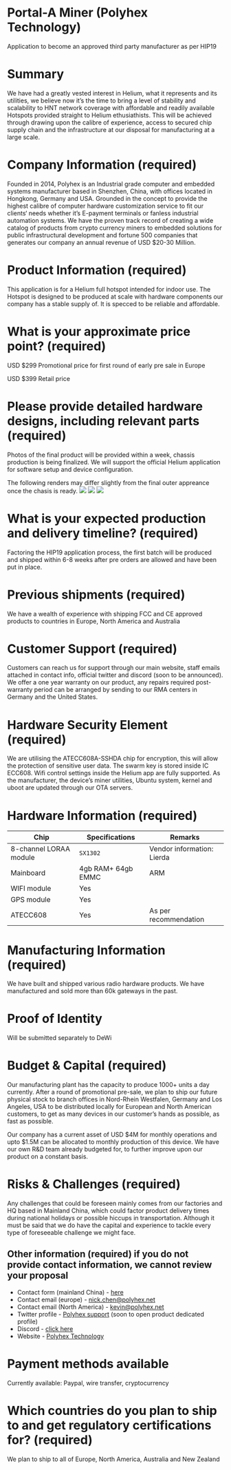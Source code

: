 
# Portal-A Miner (Polyhex Technology)

Application to become an approved third party manufacturer as per HIP19
# Summary
We have had a greatly vested  interest in Helium, what it represents and its utilities, we believe now it’s the time to bring a level of stability and scalability to HNT network coverage with affordable and readily available Hotspots provided straight to Helium ethusiathists. This will be achieved through drawing upon the calibre of experience, access to secured chip supply chain and the infrastructure at our disposal for manufacturing at a large scale. 
# Company Information (required)
Founded in 2014, Polyhex is an Industrial grade computer and embedded systems manufacturer based in Shenzhen, China, with offices located in Hongkong, Germany and USA. Grounded in the concept to provide the highest calibre of computer hardware customization service to fit our clients‘ needs whether it’s E-payment terminals or fanless industrial automation systems. We have the proven track record of creating a wide catalog of products from crypto currency miners to embedded solutions for public infrastructural development and fortune 500 companies that generates our company an annual revenue of USD $20-30 Million. 

# Product Information (required)
This application is for a Helium full hotspot intended for indoor use. 
The Hotspot is designed to be produced at scale with hardware components our company has a stable supply of. It is specced to be reliable and affordable. 


# What is your approximate price point? (required)
USD $299 Promotional price for first round of early pre sale in Europe

USD $399 Retail price 

# Please provide detailed hardware designs, including relevant parts (required)
Photos of the final product will be provided within a week, chassis production is being finalized. 
We will support the official Helium application for software setup and device configuration. 

The following renders may differ slightly from the final outer appreance once the chasis is ready. 
![](Polyhex1.png)
![](Polyhex2.png)
![](Polyhex3.png)


# What is your expected production and delivery timeline? (required)
Factoring the HIP19 application process, the first batch will be produced and shipped within 6-8 weeks after pre orders are allowed and have been put in place. 
# Previous shipments (required)
We have a wealth of experience with shipping FCC and CE approved products to countries in  Europe, North America and Australia 


# Customer Support (required)
Customers can reach us for support through our main website, staff emails attached in contact info, official twitter and discord (soon to be announced). 
We offer a one year warranty on our product, any repairs required post-warranty period can be arranged by sending to our RMA centers in Germany and the United States. 



# Hardware Security Element (required)
We are utilising the ATECC608A-SSHDA chip for encryption, this will allow the protection of sensitive user data. The swarm key is stored inside IC ECC608. 
Wifi control settings inside the Helium app are fully supported. 
As the manufacturer, the device’s miner utilities, Ubuntu system, kernel and uboot are updated through our OTA servers.


# Hardware Information (required)

Chip | Specifications | Remarks
--- | --- | ---
8-channel LORAA module | `SX1302` | Vendor information: Lierda
Mainboard | 4gb RAM+ 64gb EMMC |ARM 
WIFI module | Yes | 
GPS module | Yes | 
ATECC608 | Yes | As per recommendation


# Manufacturing Information (required)
We have built and shipped various radio hardware products. 
We have manufactured and sold more than 60k gateways in the past. 


# Proof of Identity
Will be submitted separately to DeWi

# Budget & Capital (required)
Our manufacturing plant has the capacity to produce 1000+ units a day currently. 
After a round of promotional pre-sale, we plan to ship our future physical stock to branch offices in Nord-Rhein Westfalen, Germany and Los Angeles, USA to be distributed locally for European and North American customers, to get as many devices in our customer’s hands as possible, as fast as possible. 

Our company has a current asset of USD $4M for monthly operations and upto $1.5M can be allocated to monthly production of this device. We have our own R&D team already budgeted for, to further improve upon our product on a constant basis. 


# Risks & Challenges (required)
Any challenges that could be foreseen mainly comes from our factories and HQ based in Mainland China, which could factor product delivery times during national holidays or possible hiccups in transportation. Although it must be said that we do have the capital and experience to tackle every type of foreseeable challenge we might face. 

## Other information (required) if you do not provide contact information, we cannot review your proposal
* Contact form (mainland China) - [here](http://www.polyhex.net/contact.html)
* Contact email (europe) - nick.chen@polyhex.net 
* Contact email (North America) - kevin@polyhex.net 
* Twitter profile - [Polyhex support](https://twitter.com/PolyhexSupport) (soon to open product dedicated profile) 
* Discord  - [click here](https://discord.gg/Xx32dUy377)
* Website - [Polyhex Technology](http://www.polyhex.net/)

# Payment methods available 
Currently available: Paypal, wire transfer, cryptocurrency 
# Which countries do you plan to ship to and get regulatory certifications for? (required)
We plan to ship to all of Europe, North America, Australia and New Zealand

